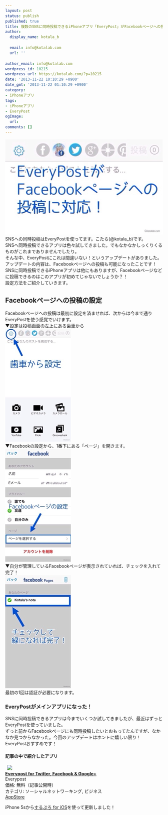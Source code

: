 ```yaml
---
layout: post
status: publish
published: true
title: 複数のSNSに同時投稿できるiPhoneアプリ「EveryPost」がFacebookページへの投稿に対応して今まで以上に便利になった！
author:
  display_name: kotala_b

  email: info@kotalab.com
  url: ''

author_email: info@kotalab.com
wordpress_id: 10215
wordpress_url: https://kotalab.com/?p=10215
date: '2013-11-22 10:10:29 +0900'
date_gmt: '2013-11-22 01:10:29 +0900'
category:
- iPhoneアプリ
tags:
- iPhoneアプリ
- EveryPost
ogImage:
  url:
comments: []
---
```

<p><img src="/wp-content/uploads/20131122-155111.jpg" alt="20131122-155111.jpg" class="alignnone size-full" /><br />
SNSへの同時投稿はEveryPostを使ってます。こたら(@kotala_b)です。<br />
SNSへ同時投稿できるアプリは色々試してきました。でもなかなかしっくりくるものがこれまでありませんでしたり。<br />
そんな中、EveryPostにこれは間違いない！というアップデートがありました。<br />
アップデートの内容は、Facebookページへの投稿も可能になったことです！<br />
SNSに同時投稿できるiPhoneアプリは他にもありますが、Facebookページなどに投稿できるのはこのアプリが初めてじゃないでしょうか？！<br />
設定方法をご紹介していきます。<br />
</p>
<!--more-->
<h2>Facebookページへの投稿の設定</h2>
<p>Facebookページへの投稿は最初に設定を済ませれば、次からは今まで通りEveryPostを使う感覚でいけます。<br />
▼設定は投稿画面の左上にある歯車から<br />
<img src="/wp-content/uploads/20131122-155138.jpg" alt="20131122-155138.jpg" class="alignnone size-full" /><br />
▼Facebookの設定から、1番下にある「ページ」を開きます。<br />
<img src="/wp-content/uploads/20131122-155123.jpg" alt="20131122-155123.jpg" class="alignnone size-full" /><br />
▼自分が管理しているFacebookページが表示されていれば、チェックを入れて完了！<br />
<img src="/wp-content/uploads/20131122-155131.jpg" alt="20131122-155131.jpg" class="alignnone size-full" /><br />
最初の1回は認証が必要になります。</p>
<h3>EveryPostがメインアプリになった！</h3>
<p>SNSに同時投稿できるアプリは今までいくつか試してきましたが、最近はずっとEveryPostを使っていました。<br />
ずっと前からFacebookページにも同時投稿したいとおもってたんですが、なかなか見つからなかった。今回のアップデートはホントに嬉しい限り！<br />
EveryPostおすすめです！</p>
<h4 class="app">記事の中で紹介したアプリ</h4>
<div class="applink">
<div class="applinkimg"><a href="https://itunes.apple.com/jp/app/everypost-for-twitter-facebook/id572530903?mt=8&uo=4&at=10l4yU" rel="nofollow" target="_blank"><img hspace="6" src="http://a847.phobos.apple.com/us/r30/Purple/v4/34/41/a2/3441a23d-50a5-0e52-e948-4a7092f059ae/mzl.ynewuurw.png" width="80" /></a></div>
<div class="applinktext">
<div class="applinktitle"><strong><a href="https://itunes.apple.com/jp/app/everypost-for-twitter-facebook/id572530903?mt=8&uo=4&at=10l4yU" rel="nofollow" target="_blank">Everypost for Twitter, Facebook & Google+</a></strong></div>
<div class="applinkinfo">Everypost</div>
<div class="applinkinfo">価格: 無料（記事公開時）</div>
<div class="applinkinfo">カテゴリ: ソーシャルネットワーキング, ビジネス</div>
</div>
<div class="clear"></div>
<div class="appstorelink"><a href="https://itunes.apple.com/jp/app/everypost-for-twitter-facebook/id572530903?mt=8&uo=4&at=10l4yU" rel="nofollow" target="_blank">AppStore</a></div>
</div>
<p>iPhone 5sから<a href="https://itunes.apple.com/jp/app/surupuro-for-ios-buroguedita/id436676299?mt=8&uo=4&at=10l4yU" rel="nofollow" target="_blank">するぷろ for iOS</a>を使って更新しました！</p>
